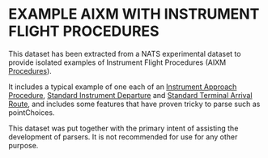 # EXAMPLE AIXM WITH INSTRUMENT FLIGHT PROCEDURES

This dataset has been extracted from a NATS experimental dataset to provide isolated examples of Instrument Flight Procedures (AIXM [Procedures](https://aixm.aero/sites/default/files/imce/AIXM51HTML/AIXM/Class_Procedure.html)).

It includes a typical example of one each of an [Instrument Approach Procedure](https://aixm.aero/sites/default/files/imce/AIXM51HTML/AIXM/Class_InstrumentApproachProcedure.html), [Standard Instrument Departure](https://aixm.aero/sites/default/files/imce/AIXM51HTML/AIXM/Class_StandardInstrumentDeparture.html) and [Standard Terminal Arrival Route](https://aixm.aero/sites/default/files/imce/AIXM51HTML/AIXM/Class_StandardInstrumentArrival.html), and includes some features that have proven tricky to parse such as pointChoices.

This dataset was put together with the primary intent of assisting the development of parsers. It is not recommended for use for any other purpose.
